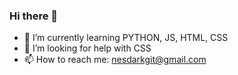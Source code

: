 ### Hi there 👋

<!--
**nesdarkgit/nesdarkgit** is a ✨ _special_ ✨ repository because its `README.md` (this file) appears on your GitHub profile.

Here are some ideas to get you started:

# - 🔭 I’m currently working 
-->

- 🌱 I’m currently learning PYTHON, JS, HTML, CSS
- 🤔 I’m looking for help with CSS
- 📫 How to reach me: nesdarkgit@gmail.com
